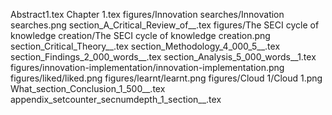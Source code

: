 Abstract1.tex
Chapter 1.tex
figures/Innovation searches/Innovation searches.png
section_A_Critical_Review_of__.tex
figures/The SECI cycle of knowledge creation/The SECI cycle of knowledge creation.png
section_Critical_Theory__.tex
section_Methodology_4_000_5__.tex
section_Findings_2_000_words__.tex
section_Analysis_5_000_words__1.tex
figures/innovation-implementation/innovation-implementation.png
figures/liked/liked.png
figures/learnt/learnt.png
figures/Cloud 1/Cloud 1.png
What_section_Conclusion_1_500__.tex
appendix_setcounter_secnumdepth_1_section__.tex